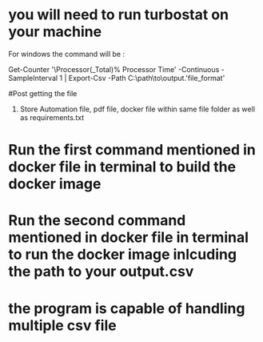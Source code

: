 # you will need to run turbostat on your machine 
For windows the command will be :

Get-Counter '\Processor(_Total)\% Processor Time' -Continuous -SampleInterval 1 | Export-Csv -Path C:\path\to\output.'file_format'

#Post getting the file
1. Store Automation file, pdf file, docker file within same file folder as well as requirements.txt

# Run the first command mentioned in docker file  in terminal to build the docker image

# Run the second command mentioned in docker file in terminal to run the docker image inlcuding the path to your output.csv

# the program is capable of handling multiple csv file
